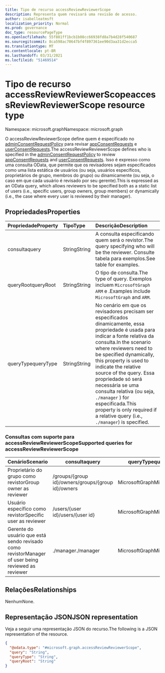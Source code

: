 ```yaml
---
title: Tipo de recurso accessReviewReviewerScope
description: Representa quem revisará uma revisão de acesso.
author: isabelleatmsft
localization_priority: Normal
ms.prod: governance
doc_type: resourcePageType
ms.openlocfilehash: 55f881ff1bcb1b08cc66938fd8a7b4d28f540687
ms.sourcegitcommit: 8ca598ac70647bf4f897361ee90d3aa31d2ecca5
ms.translationtype: MT
ms.contentlocale: pt-BR
ms.lasthandoff: 03/31/2021
ms.locfileid: "51469514"
---
```

# <a name="accessreviewreviewerscope-resource-type"></a><span data-ttu-id="99da7-103">Tipo de recurso accessReviewReviewerScope</span><span class="sxs-lookup"><span data-stu-id="99da7-103">accessReviewReviewerScope resource type</span></span>

<span data-ttu-id="99da7-104">Namespace: microsoft.graph</span><span class="sxs-lookup"><span data-stu-id="99da7-104">Namespace: microsoft.graph</span></span>

<span data-ttu-id="99da7-105">O accessReviewReviewerScope define quem é especificado no [adminConsentRequestPolicy](../resources/adminconsentrequestpolicy.md) para revisar [appConsentRequests](../resources/appconsentrequest.md) e [userConsentRequests](../resources/appconsentrequest.md).</span><span class="sxs-lookup"><span data-stu-id="99da7-105">The accessReviewReviewerScope defines who is specified in the [adminConsentRequestPolicy](../resources/adminconsentrequestpolicy.md) to review [appConsentRequests](../resources/appconsentrequest.md) and [userConsentRequests](../resources/appconsentrequest.md).</span></span> <span data-ttu-id="99da7-106">Isso é expresso como uma consulta OData, que permite que os revisadores sejam especificados como uma lista estática de usuários (ou seja, usuários específicos, proprietários de grupo, membros do grupo) ou dinamicamente (ou seja, o caso em que cada usuário é revisado por seu gerente).</span><span class="sxs-lookup"><span data-stu-id="99da7-106">This is expressed as an OData query, which allows reviewers to be specified both as a static list of users (i.e., specific users, group owners, group members) or dynamically (i.e., the case where every user is reviewed by their manager).</span></span>

## <a name="properties"></a><span data-ttu-id="99da7-107">Propriedades</span><span class="sxs-lookup"><span data-stu-id="99da7-107">Properties</span></span>

|<span data-ttu-id="99da7-108">Propriedade</span><span class="sxs-lookup"><span data-stu-id="99da7-108">Property</span></span>|<span data-ttu-id="99da7-109">Tipo</span><span class="sxs-lookup"><span data-stu-id="99da7-109">Type</span></span>|<span data-ttu-id="99da7-110">Descrição</span><span class="sxs-lookup"><span data-stu-id="99da7-110">Description</span></span>|
|:---|:---|:---|
|<span data-ttu-id="99da7-111">consulta</span><span class="sxs-lookup"><span data-stu-id="99da7-111">query</span></span>|<span data-ttu-id="99da7-112">String</span><span class="sxs-lookup"><span data-stu-id="99da7-112">String</span></span>|<span data-ttu-id="99da7-113">A consulta especificando quem será o revistor.</span><span class="sxs-lookup"><span data-stu-id="99da7-113">The query specifying who will be the reviewer.</span></span> <span data-ttu-id="99da7-114">Consulte tabela para exemplos.</span><span class="sxs-lookup"><span data-stu-id="99da7-114">See table for examples.</span></span> |
|<span data-ttu-id="99da7-115">queryRoot</span><span class="sxs-lookup"><span data-stu-id="99da7-115">queryRoot</span></span>|<span data-ttu-id="99da7-116">String</span><span class="sxs-lookup"><span data-stu-id="99da7-116">String</span></span>|<span data-ttu-id="99da7-117">O tipo de consulta.</span><span class="sxs-lookup"><span data-stu-id="99da7-117">The type of query.</span></span> <span data-ttu-id="99da7-118">Exemplos incluem `MicrosoftGraph` `ARM` e .</span><span class="sxs-lookup"><span data-stu-id="99da7-118">Examples include `MicrosoftGraph` and `ARM`.</span></span>|
|<span data-ttu-id="99da7-119">queryType</span><span class="sxs-lookup"><span data-stu-id="99da7-119">queryType</span></span>|<span data-ttu-id="99da7-120">String</span><span class="sxs-lookup"><span data-stu-id="99da7-120">String</span></span>|<span data-ttu-id="99da7-121">No cenário em que os revisadores precisam ser especificados dinamicamente, essa propriedade é usada para indicar a fonte relativa da consulta.</span><span class="sxs-lookup"><span data-stu-id="99da7-121">In the scenario where reviewers need to be specified dynamically, this property is used to indicate the relative source of the query.</span></span> <span data-ttu-id="99da7-122">Essa propriedade só será necessária se uma consulta relativa (ou seja, `./manager` ) for especificada.</span><span class="sxs-lookup"><span data-stu-id="99da7-122">This property is only required if a relative query (i.e., `./manager`) is specified.</span></span>|

### <a name="supported-queries-for-accessreviewreviewerscope"></a><span data-ttu-id="99da7-123">Consultas com suporte para accessReviewReviewerScope</span><span class="sxs-lookup"><span data-stu-id="99da7-123">Supported queries for accessReviewReviewerScope</span></span>

|<span data-ttu-id="99da7-124">Cenário</span><span class="sxs-lookup"><span data-stu-id="99da7-124">Scenario</span></span>| <span data-ttu-id="99da7-125">consulta</span><span class="sxs-lookup"><span data-stu-id="99da7-125">query</span></span> | <span data-ttu-id="99da7-126">queryType</span><span class="sxs-lookup"><span data-stu-id="99da7-126">queryType</span></span> | <span data-ttu-id="99da7-127">queryRoot</span><span class="sxs-lookup"><span data-stu-id="99da7-127">queryRoot</span></span> |
|--|--|--|--|
| <span data-ttu-id="99da7-128">Proprietário do grupo como revistor</span><span class="sxs-lookup"><span data-stu-id="99da7-128">Group owner as reviewer</span></span> | <span data-ttu-id="99da7-129">/groups/{group id}/owners</span><span class="sxs-lookup"><span data-stu-id="99da7-129">/groups/{group id}/owners</span></span> |<span data-ttu-id="99da7-130">MicrosoftGraph</span><span class="sxs-lookup"><span data-stu-id="99da7-130">MicrosoftGraph</span></span>||
| <span data-ttu-id="99da7-131">Usuário específico como revistor</span><span class="sxs-lookup"><span data-stu-id="99da7-131">Specific user as reviewer</span></span> | <span data-ttu-id="99da7-132">/users/{user id}</span><span class="sxs-lookup"><span data-stu-id="99da7-132">/users/{user id}</span></span> |<span data-ttu-id="99da7-133">MicrosoftGraph</span><span class="sxs-lookup"><span data-stu-id="99da7-133">MicrosoftGraph</span></span>||
| <span data-ttu-id="99da7-134">Gerente do usuário que está sendo revisado como revistor</span><span class="sxs-lookup"><span data-stu-id="99da7-134">Manager of user being reviewed as reviewer</span></span> | <span data-ttu-id="99da7-135">./manager</span><span class="sxs-lookup"><span data-stu-id="99da7-135">./manager</span></span> | <span data-ttu-id="99da7-136">MicrosoftGraph</span><span class="sxs-lookup"><span data-stu-id="99da7-136">MicrosoftGraph</span></span> |<span data-ttu-id="99da7-137">decisions</span><span class="sxs-lookup"><span data-stu-id="99da7-137">decisions</span></span>|

## <a name="relationships"></a><span data-ttu-id="99da7-138">Relações</span><span class="sxs-lookup"><span data-stu-id="99da7-138">Relationships</span></span>

<span data-ttu-id="99da7-139">Nenhum</span><span class="sxs-lookup"><span data-stu-id="99da7-139">None.</span></span>

## <a name="json-representation"></a><span data-ttu-id="99da7-140">Representação JSON</span><span class="sxs-lookup"><span data-stu-id="99da7-140">JSON representation</span></span>

<span data-ttu-id="99da7-141">Veja a seguir uma representação JSON do recurso.</span><span class="sxs-lookup"><span data-stu-id="99da7-141">The following is a JSON representation of the resource.</span></span>
<!-- {
  "blockType": "resource",
  "@odata.type": "microsoft.graph.accessReviewReviewerScope"
}
-->
``` json
{
  "@odata.type": "#microsoft.graph.accessReviewReviewerScope",
  "query": "String",
  "queryType": "String",
  "queryRoot": "String"
}
```
